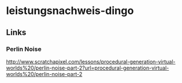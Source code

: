 # leistungsnachweis-dingo

## Links
### Perlin Noise
http://www.scratchapixel.com/lessons/procedural-generation-virtual-worlds%20/perlin-noise-part-2?url=procedural-generation-virtual-worlds%20/perlin-noise-part-2
